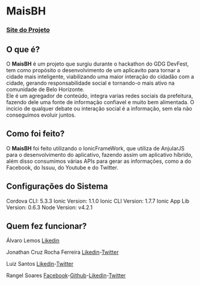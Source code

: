 # MaisBH
<h3><a href="http://www.maisbh.cpdee.ufmg.br" target="_blank">Site do Projeto</a></h3>

<h2>O que é?</h2>

O <strong>MaisBH</strong> é um projeto que surgiu durante o hackathon do GDG DevFest, tem como propósito o desenvolvimento de  um aplicavito para tornar a cidade mais inteligente, viabilizando uma maior interação do cidadão com a cidade, gerando responsabilidade social e tornando-o mais ativo na comunidade de Belo Horizonte.<br />
Ele é um agregador de conteúdo, integra varias redes sociais da prefeitura, fazendo dele uma fonte de informação confiavel e muito bem alimentada. O incicio de qualquer debate ou interação social é a informação, sem ela não conseguimos evoluir juntos.

<h2>Como foi feito?</h2>

O <strong>MaisBH</strong> foi feito utilizando o IonicFrameWork, que utiliza de AnjularJS para o desenvolvimento do aplicativo, fazendo assim um aplicativo híbrido, além disso consumimos várias APIs para gerar as informações, como a do Facebook, do Issuu, do Youtube e do Twitter.

<h2>Configurações do Sistema</h2>

Cordova CLI: 5.3.3
Ionic Version: 1.1.0
Ionic CLI Version: 1.7.7
Ionic App Lib Version: 0.6.3
Node Version: v4.2.1

<h2> Quem fez funcionar? </h2>

Álvaro Lemos <a href="https://www.linkedin.com/in/alvarolemos" targer="_blank" >Likedin</a><br />

Jonathan Cruz Rocha Ferreira <a href="https://br.linkedin.com/in/joohncruz" targer="_blank" >Likedin</a>-<a href="https://twitter.com/joohncruz" targer="_blank" >Twitter</a> <br />

Luiz Santos <a href="https://www.linkedin.com/in/LuizSD" targer="_blank" >Likedin</a>-<a href="https://twitter.com/luizsdl" targer="_blank" >Twitter</a> <br />

Rangel Soares <a href="https://www.facebook.com/geeh.all.18" targer="_blank" >Facebook</a>-<a href="https://github.com/geeh-xx" targer="_blank" >Github</a>-<a href="https://br.linkedin.com/in/rangelsoares" targer="_blank" >Likedin</a>-<a href="https://twitter.com/Geeh_All" targer="_blank" >Twitter</a><br/>


